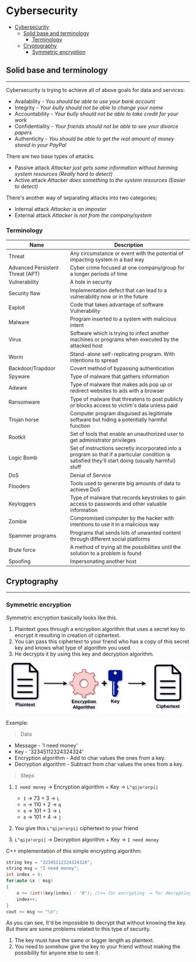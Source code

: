 
# Cybersecurity

<!-- TOC -->

- [Cybersecurity](#cybersecurity)
    - [Solid base and terminology](#solid-base-and-terminology)
        - [Terminology](#terminology)
    - [Cryptography](#cryptography)
        - [Symmetric encryption](#symmetric-encryption)

<!-- /TOC -->

## Solid base and terminology
---

Cybersecurity is trying to achieve all of above goals for data and services:

* Availability - _You should be able to use your bank account_
* Integrity - _Your bully should not be able to change your name_
* Accountability - _Your bully should not be able to take credit for your work_
* Confidentiality - _Your friends should not be able to see your divorce papers_
* Authenticity - _You should be able to get the real amount of money stored in your PayPal_
    

There are two base types of attacks.

* Passive attack _Attacker just gets some information without harming system resources (Really hard to detect)_ 
* Active attack _Attacker does something to the system resources (Easier to detect)_
    

There's another way of separating attacks into two categories;

* Internal attack _Attacker is an imposter_
* External attack _Attacker is not from the company/system_
    

### Terminology

| Name | Description |
| --- | --- |
| Threat | Any circumstance or event with the potential of impacting system in a bad way |
| Advanced Persistent Threat (APT) | Cyber crime focused at one company/group for a longer periods of time |
| Vulnerability | A hole in security |
| Security flaw | Implementation defect that can lead to a vulnerability now or in the future |
| Exploit | Code that takes advantage of software Vulnerability |
| Malware | Program inserted to a system with malicious intent |
| Virus | Software which is trying to infect another machines or programs when executed by the attacked host |
| Worm | Stand-alone self-replicating program. With intentions to spread |
| Backdoor/Trapdoor | Covert method of bypassing authentication |
| Spyware | Type of malware that gathers information |
| Adware | Type of malware that makes ads pop up or redirect websites to ads with a browser |
| Ransomware | Type of malware that threatens to post publicly or blocks access to victim's data unless paid |
| Trojan horse | Computer program disguised as legitimate software but hiding a potentially harmful function |
| Rootkit | Set of tools that enable an unauthorized user to get administrator privileges |
| Logic Bomb | Set of instructions secretly incorporated into a program so that if a particular condition is satisfied they'll start doing (usually harmful) stuff |
| DoS | Denial of Service |
| Flooders | Tools used to generate big amounts of data to achieve DoS |
| Keyloggers | Type of malware that records keystrokes to gain access to passwords and other valuable information |
| Zombie | Compromised computer by the hacker with intentions to use it in a malicious way |
| Spammer programs | Programs that sends lots of unwanted content through different social platforms |
| Brute force | A method of trying all the possibilities until the solution to a problem is found |
| Spoofing | Impersonating another host |

## Cryptography
---

### Symmetric encryption

Symmetric encryption basically looks like this.

1. Plaintext goes through a encryption algorithm that uses a secret key to encrypt it resulting in creation of ciphertext.
2. You can pass this ciphertext to your friend who has a copy of this secret key and knows what type of algorithm you used.
3. He decrypts it by using this key and decryption algorithm.

![Diagram](Assets/Crypto1.png)

Example:

> Data
- Message - 'I need money'
- Key - '32345112324324324'
- Encryption algorithm - Add to char values the ones from a key. 
- Decryption algorithm - Subtract from char values the ones from a key. 
> Steps
1. `I need money` -> Encryption algorithm + Key -> `L"qije!orpi|`
    - `I` -> 73 + 3 -> `L`
    - `n` -> 110 + 2 -> `q`
    - `e` -> 101 + 3 -> `i`
    - `e` -> 101 + 4 -> `j`
    
2. You give this `L"qije!orpi|` ciphertext to your friend

3. `L"qije!orpi|` -> Decryption algorithm + Key -> `I need money`

C++ implementation of this simple encrypting algorithm:
```cpp
string key = "32345112324324324";
string msg = "I need money";
int index = 0;
for(auto &x : msg)
{
    x += (int)(key[index] - '0'); //+= for encrypting -= for decrypting
    index++;
}
cout << msg << "\n";
```

As you can see, It'd be impossible to decrypt that without knowing the key.
But there are some problems related to this type of security.

1. The key must have the same or bigger length as plaintext. 
2. You need to somehow give the key to your friend without making the possibility for anyone else to see it. 